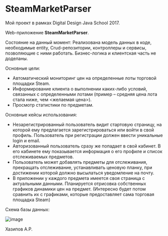 # SteamMarketParser
Мой проект в рамках Digital Design Java School 2017.

Web-приложение **SteamMarketParser**. 

Состояние на данный момент: Реализована модель данных в коде, необходимые entity, Crud-репозитории, контроллеры и сервисы, позволяющие с ними работать. Бизнес-логика и клиентская часть не доделаны.

Основные цели:

* Автоматический мониторинг цен на определенные лоты торговой площадки Steam.
* Информирование клиента о выполнении каких-либо условий, связанных с определенными лотами (пример – средняя цена лота стала ниже, чем <желаемая цена>).
* Просмотр статистики по предметам.

Основные кейсы использования:

* Незарегистрированный пользователь видит стартовую страницу, на которой ему предлагается зарегистрироваться или войти в свой профиль. Пользователь при регистрации должен ввести уникальные login и email.
* Авторизованный пользователь сразу же попадает в свой кабинет. В его кабинете ему показывается информация о его профиле и список отслеживаемых предметов.
* Пользователь может добавлять предметы для отслеживания, прекращать отслеживание, устанавливать ценовую планку, при достижении которой должно высылаться уведомление на почту.
* В приложении у каждого предмета имеется своя страница с актуальными данными. Планируется отрисовка собственных графиков динамики цен на предмет. (Интересно будет потом сравнить их с графиками, которые предоставляет сама торговая площадка Steam)


Схема базы данных:

![image](https://pp.userapi.com/c638426/v638426234/3b1ff/yOO_NdFY8Jw.jpg)

Хазипов А.Р.
